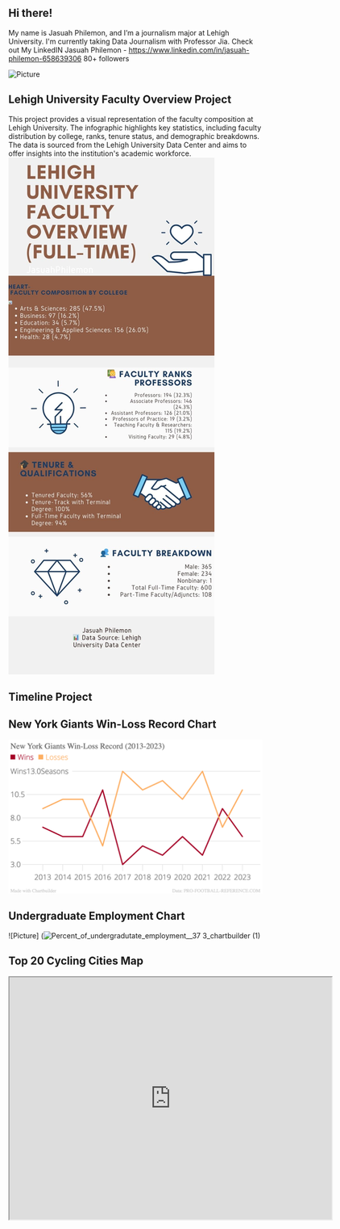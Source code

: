 ## Hi there!

My name is Jasuah Philemon, and I’m a journalism major at Lehigh University. I'm currently taking Data Journalism with Professor Jia.
Check out My LinkedIN Jasuah Philemon - https://www.linkedin.com/in/jasuah-philemon-658639306
80+ followers

![Picture](https://github.com/Jasuah/Jasuah.github.io/blob/main/6ECD905F-9DF3-4F48-8D34-FFE8A86786D8.jpeg?raw=true) 

## Lehigh University Faculty Overview Project 

This project provides a visual representation of the faculty composition at Lehigh University. The infographic highlights key statistics, including faculty distribution by college, ranks, tenure status, and demographic breakdowns. The data is sourced from the Lehigh University Data Center and aims to offer insights into the institution's academic workforce.
![Infographic](https://github.com/Jasuah/Jasuah.github.io/blob/main/Blue%20Entrepreneur%20Personalities%20Business%20Infographic.jpg?raw=true)

## Timeline Project



## New York Giants Win-Loss Record Chart
![picture](https://github.com/Jasuah/Jasuah.github.io/blob/main/New_York_Giants_Win-Loss_Record_(2013-2023)_Wins_Losses_chartbuilder.png?raw=true)

## Undergraduate Employment Chart
![Picture] (![Percent_of_undergradutate_employment__37 3_chartbuilder (1)](https://github.com/user-attachments/assets/f574a22c-84ca-4a03-8f75-3a34aaf53045)

## Top 20 Cycling Cities Map
<iframe src="https://www.google.com/maps/d/u/0/embed?mid=1GQ3hoBZUyHgRn7z_-nCyEXpysf2x744&ehbc=2E312F" width="640" height="480"></iframe>


